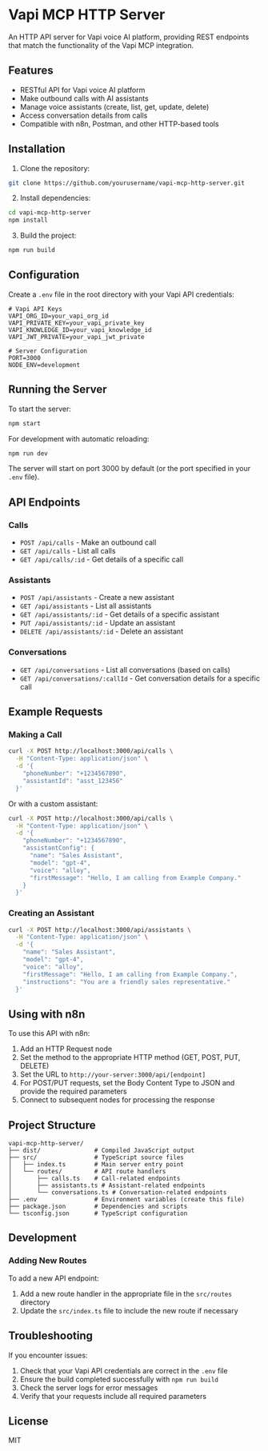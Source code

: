 # Vapi MCP HTTP Server

An HTTP API server for Vapi voice AI platform, providing REST endpoints that match the functionality of the Vapi MCP integration.

## Features

- RESTful API for Vapi voice AI platform
- Make outbound calls with AI assistants
- Manage voice assistants (create, list, get, update, delete)
- Access conversation details from calls
- Compatible with n8n, Postman, and other HTTP-based tools

## Installation

1. Clone the repository:
```bash
git clone https://github.com/yourusername/vapi-mcp-http-server.git
```

2. Install dependencies:
```bash
cd vapi-mcp-http-server
npm install
```

3. Build the project:
```bash
npm run build
```

## Configuration

Create a `.env` file in the root directory with your Vapi API credentials:

```
# Vapi API Keys
VAPI_ORG_ID=your_vapi_org_id
VAPI_PRIVATE_KEY=your_vapi_private_key
VAPI_KNOWLEDGE_ID=your_vapi_knowledge_id
VAPI_JWT_PRIVATE=your_vapi_jwt_private

# Server Configuration
PORT=3000
NODE_ENV=development
```

## Running the Server

To start the server:

```bash
npm start
```

For development with automatic reloading:

```bash
npm run dev
```

The server will start on port 3000 by default (or the port specified in your `.env` file).

## API Endpoints

### Calls

- `POST /api/calls` - Make an outbound call
- `GET /api/calls` - List all calls
- `GET /api/calls/:id` - Get details of a specific call

### Assistants

- `POST /api/assistants` - Create a new assistant
- `GET /api/assistants` - List all assistants
- `GET /api/assistants/:id` - Get details of a specific assistant
- `PUT /api/assistants/:id` - Update an assistant
- `DELETE /api/assistants/:id` - Delete an assistant

### Conversations

- `GET /api/conversations` - List all conversations (based on calls)
- `GET /api/conversations/:callId` - Get conversation details for a specific call

## Example Requests

### Making a Call

```bash
curl -X POST http://localhost:3000/api/calls \
  -H "Content-Type: application/json" \
  -d '{
    "phoneNumber": "+1234567890",
    "assistantId": "asst_123456"
  }'
```

Or with a custom assistant:

```bash
curl -X POST http://localhost:3000/api/calls \
  -H "Content-Type: application/json" \
  -d '{
    "phoneNumber": "+1234567890",
    "assistantConfig": {
      "name": "Sales Assistant",
      "model": "gpt-4",
      "voice": "alloy",
      "firstMessage": "Hello, I am calling from Example Company."
    }
  }'
```

### Creating an Assistant

```bash
curl -X POST http://localhost:3000/api/assistants \
  -H "Content-Type: application/json" \
  -d '{
    "name": "Sales Assistant",
    "model": "gpt-4",
    "voice": "alloy",
    "firstMessage": "Hello, I am calling from Example Company.",
    "instructions": "You are a friendly sales representative."
  }'
```

## Using with n8n

To use this API with n8n:

1. Add an HTTP Request node
2. Set the method to the appropriate HTTP method (GET, POST, PUT, DELETE)
3. Set the URL to `http://your-server:3000/api/[endpoint]`
4. For POST/PUT requests, set the Body Content Type to JSON and provide the required parameters
5. Connect to subsequent nodes for processing the response

## Project Structure

```
vapi-mcp-http-server/
├── dist/               # Compiled JavaScript output
├── src/                # TypeScript source files
│   ├── index.ts        # Main server entry point
│   └── routes/         # API route handlers
│       ├── calls.ts    # Call-related endpoints
│       ├── assistants.ts # Assistant-related endpoints
│       └── conversations.ts # Conversation-related endpoints
├── .env                # Environment variables (create this file)
├── package.json        # Dependencies and scripts
└── tsconfig.json       # TypeScript configuration
```

## Development

### Adding New Routes

To add a new API endpoint:

1. Add a new route handler in the appropriate file in the `src/routes` directory
2. Update the `src/index.ts` file to include the new route if necessary

## Troubleshooting

If you encounter issues:

1. Check that your Vapi API credentials are correct in the `.env` file
2. Ensure the build completed successfully with `npm run build`
3. Check the server logs for error messages
4. Verify that your requests include all required parameters

## License

MIT 